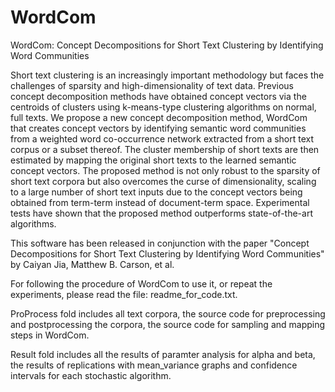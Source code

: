 # WordCom
WordCom: Concept Decompositions for Short Text Clustering by Identifying Word Communities

Short text clustering is an increasingly important methodology but faces the challenges of sparsity and high-dimensionality of text data. Previous concept decomposition methods have obtained concept vectors via the centroids of clusters using k-means-type clustering algorithms on normal, full texts. We propose a new concept decomposition method, WordCom that creates concept vectors by identifying semantic word communities from a weighted word co-occurrence network extracted from a short text corpus or a subset thereof. The cluster membership of short texts are then estimated by mapping the original short texts to the learned semantic concept vectors. The proposed method is not only robust to the sparsity of short text corpora but also overcomes the curse of dimensionality, scaling to a large number of short text inputs due to the concept vectors being obtained from term-term instead of document-term space. Experimental tests have shown that the proposed method outperforms state-of-the-art algorithms.

This software has been released in conjunction with the paper "Concept Decompositions for Short Text Clustering by Identifying Word Communities" by Caiyan Jia, Matthew B. Carson, et al.

For following the procedure of WordCom to use it, or repeat the experiments, please read the file: readme_for_code.txt.

ProProcess fold includes all text corpora, the source code for preprocessing and postprocessing the corpora, the source code for sampling and mapping steps in WordCom.

Result fold includes all the results of paramter analysis for alpha and beta, the results of replications with mean_variance graphs and confidence intervals for each stochastic algorithm.

